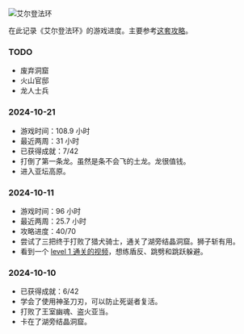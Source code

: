 ---
---
![艾尔登法环](https://img.3dmgame.com/uploads/images/thumbpicfirst/20210611/1623398095_526209.jpg)

在此记录《艾尔登法环》的游戏进度。主要参考[这套攻略](https://youtube.com/playlist?list=PLr-Yy6wqVYDCNc_FLyt4H9A_mZD9lknnx&si=w7Nf1wH-9r9rwBIC)。

### TODO

- 废弃洞窟
- 火山官邸
- 龙人士兵

### 2024-10-21

- 游戏时间：108.9 小时
- 最近两周：31 小时
- 已获得成就：7/42
- 打倒了第一条龙。虽然是条不会飞的土龙。龙很值钱。
- 进入亚坛高原。

### 2024-10-11

- 游戏时间：96 小时
- 最近两周：25.7 小时
- 攻略进度：40/70
- 尝试了三把终于打败了猎犬骑士，通关了湖旁结晶洞窟。狮子斩有用。
- 看到一个 [level 1 通关的视频](https://youtu.be/0tmgtR98izg?si=F2-Imi3KW2ZNa80S)，想练盾反、跳劈和跳跃躲避。

### 2024-10-10

- 已获得成就：6/42
- 学会了使用神圣刀刃，可以防止死诞者复活。
- 打败了王室幽魂、盗火亚当。
- 卡在了湖旁结晶洞窟。